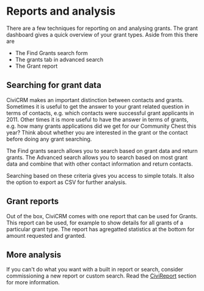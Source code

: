 # Reports and analysis

There are a few techniques for reporting on and analysing grants. The
grant dashboard gives a quick overview of your grant types. Aside from
this there are

-   The Find Grants search form
-   The grants tab in advanced search
-   The Grant report

## Searching for grant data

CiviCRM makes an important distinction between contacts and grants.
Sometimes it is useful to get the answer to your grant related question
in terms of contacts, e.g. which contacts were successful grant
applicants in 2011. Other times it is more useful to have the answer in
terms of grants, e.g. how many grants applications did we get for our
Community Chest this year? Think about whether you are interested in the
grant or the contact before doing any grant searching.

The Find grants search allows you to search based on grant data and
return grants. The Advanced search allows you to search based on most
grant data and combine that with other contact information and return
contacts.

Searching based on these criteria gives you access to simple totals. It
also the option to export as CSV for further analysis.

## Grant reports

Out of the box, CiviCRM comes with one report that can be used for
Grants. This report can be used, for example to show details for all
grants of a particular grant type. The report has agregatted statistics
at the bottom for amount requested and granted.

## More analysis

If you can't do what you want with a built in report or search, consider
commissioning a new report or custom search. Read the [CiviReport](reporting/what-is-civireport.md) section
for more information.

